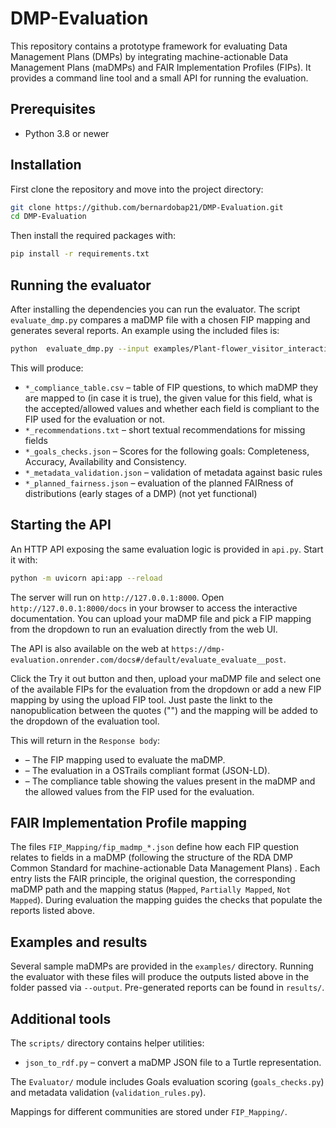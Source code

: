 # DMP-Evaluation

This repository contains a prototype framework for evaluating Data Management Plans (DMPs) by integrating machine-actionable Data Management Plans (maDMPs) and FAIR Implementation Profiles (FIPs). It provides a command line tool and a small API for running the evaluation.

## Prerequisites

* Python 3.8 or newer

## Installation

First clone the repository and move into the project directory:

```bash
git clone https://github.com/bernardobap21/DMP-Evaluation.git
cd DMP-Evaluation
```

Then install the required packages with:

```bash
pip install -r requirements.txt
```

## Running the evaluator

After installing the dependencies you can run the evaluator. The script `evaluate_dmp.py` compares a maDMP file with a chosen FIP mapping and generates several reports. An example using the included files is:

```bash
python  evaluate_dmp.py --input examples/Plant-flower_visitor_interactions.json --mapping FIP_Mapping/fip_madmp_Plant-Pollinator Community.json --output results
```

This will produce:

* `*_compliance_table.csv` – table of FIP questions, to which maDMP they are mapped to (in case it is true), the given value for this field, what is the accepted/allowed values and whether each field is compliant to the FIP used for the evaluation or not.
* `*_recommendations.txt` – short textual recommendations for missing fields
* `*_goals_checks.json` – Scores for the following goals: Completeness, Accuracy, Availability and Consistency.
* `*_metadata_validation.json` – validation of metadata against basic rules
* `*_planned_fairness.json` – evaluation of the planned FAIRness of distributions (early stages of a DMP) (not yet functional)

## Starting the API

An HTTP API exposing the same evaluation logic is provided in `api.py`. Start it with:

```bash
python -m uvicorn api:app --reload
```
The server will run on `http://127.0.0.1:8000`. Open `http://127.0.0.1:8000/docs` in your browser to access the interactive documentation. You can upload your maDMP file and pick a FIP mapping from the dropdown to run an evaluation directly from the web UI.

The API is also available on the web at  `https://dmp-evaluation.onrender.com/docs#/default/evaluate_evaluate__post`.

Click the Try it out button and then, upload your maDMP file and select one of the available FIPs for the evaluation from the dropdown or add a new FIP mapping by using the upload FIP tool. Just paste the linkt to the nanopublication between the quotes ("") and the mapping will be added to the dropdown of the evaluation tool. 

This will return in the `Response body`:

*  – The FIP mapping used to evaluate the maDMP. 
*  – The evaluation in a OSTrails compliant format (JSON-LD).
*  – The compliance table showing the values present in the maDMP and the allowed values from the FIP used for the evaluation.

## FAIR Implementation Profile mapping

The files `FIP_Mapping/fip_madmp_*.json` define how each FIP question relates to fields in a maDMP (following the structure of the RDA DMP Common Standard for machine-actionable Data Management Plans) . Each entry lists the FAIR principle, the original question, the corresponding maDMP path and the mapping status (`Mapped`, `Partially Mapped`, `Not Mapped`). During evaluation the mapping guides the checks that populate the reports listed above.

## Examples and results

Several sample maDMPs are provided in the `examples/` directory. Running the evaluator with these files will produce the outputs listed above in the folder passed via `--output`. Pre-generated reports can be found in `results/`.

## Additional tools

The `scripts/` directory contains helper utilities:

* `json_to_rdf.py` – convert a maDMP JSON file to a Turtle representation.

The `Evaluator/` module includes Goals evaluation scoring (`goals_checks.py`) and metadata validation (`validation_rules.py`).

Mappings for different communities are stored under `FIP_Mapping/`.